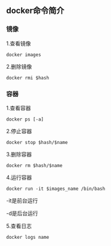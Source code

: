 ## docker命令简介

### 镜像

1.查看镜像

`docker images`

2.删除镜像

`docker rmi $hash`

### 容器

1.查看容器

`docker ps [-a]`

2.停止容器

`docker stop $hash/$name`

3.删除容器

`docker rm $hash/$name`

4.运行容器

`docker run -it $images_name /bin/bash`

-it是前台运行

-d是后台运行

5.查看日志

`docker logs name`